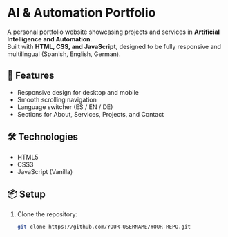# AI & Automation Portfolio

A personal portfolio website showcasing projects and services in **Artificial Intelligence and Automation**.  
Built with **HTML, CSS, and JavaScript**, designed to be fully responsive and multilingual (Spanish, English, German).

## 🚀 Features
- Responsive design for desktop and mobile
- Smooth scrolling navigation
- Language switcher (ES / EN / DE)
- Sections for About, Services, Projects, and Contact

## 🛠️ Technologies
- HTML5
- CSS3
- JavaScript (Vanilla)

## 📦 Setup
1. Clone the repository:
   ```bash
   git clone https://github.com/YOUR-USERNAME/YOUR-REPO.git